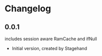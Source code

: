# Changelog

## 0.0.1
includes session aware RamCache and ifNull

- Initial version, created by Stagehand
